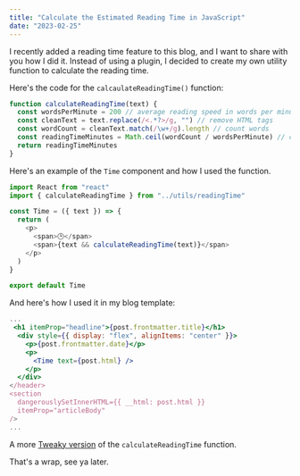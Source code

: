 ```yaml
---
title: "Calculate the Estimated Reading Time in JavaScript"
date: "2023-02-25"
---
```


I recently added a reading time feature to this blog, and I want to share with you how I did it. Instead of using a plugin, I decided to create my own utility function to calculate the reading time.

Here's the code for the `calcaulateReadingTime()` function:

```js
function calculateReadingTime(text) {
  const wordsPerMinute = 200 // average reading speed in words per minute
  const cleanText = text.replace(/<.*?>/g, "") // remove HTML tags
  const wordCount = cleanText.match(/\w+/g).length // count words
  const readingTimeMinutes = Math.ceil(wordCount / wordsPerMinute) // calculate reading time in minutes
  return readingTimeMinutes
}
```

Here's an example of the `Time` component and how I used the function.

```js
import React from "react"
import { calculateReadingTime } from "../utils/readingTime"

const Time = ({ text }) => {
  return (
    <p>
      <span>🕒</span>
      <span>{text && calculateReadingTime(text)}</span>
    </p>
  )
}

export default Time
```

And here's how I used it in my blog template:

```jsx
...
 <h1 itemProp="headline">{post.frontmatter.title}</h1>
  <div style={{ display: "flex", alignItems: "center" }}>
    <p>{post.frontmatter.date}</p>
    <p>
      <Time text={post.html} />
    </p>
  </div>
</header>
<section
  dangerouslySetInnerHTML={{ __html: post.html }}
  itemProp="articleBody"
/>
...

```

A more [Tweaky version](https://github.com/geekreflex/geekreflex-blog/blob/main/src/utils/readingTime.js) of the `calculateReadingTime` function.

That's a wrap, see ya later.
